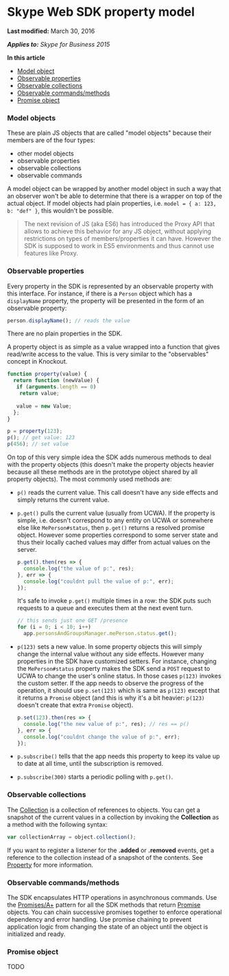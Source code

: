 # Skype Web SDK property model

 **Last modified:** March 30, 2016

 _**Applies to:** Skype for Business 2015_

 **In this article**  
- [Model object](#model)
- [Observable properties](#property)
- [Observable collections](#collection)
- [Observable commands/methods](#command)  
- [Promise object](#promise)

### Model objects
<a name="model"></a>

These are plain JS objects that are called "model objects" because their members are of the four types:

- other model objects
- observable properties
- observable collections 
- observable commands

A model object can be wrapped by another model object in such a way that an observer won't be able to determine that there is a wrapper on top of the actual object. If model objects had plain properties, i.e. `model = { a: 123, b: "def" }`, this wouldn't be possible.

>The next revision of JS (aka ES6) has introduced the Proxy API that allows to achieve this behavior for any JS object, without applying restrictions on types of members/properties it can have. However the SDK is supposed to work in ES5 environments and thus cannot use features like Proxy.

### Observable properties
<a name="property"></a>

Every property in the SDK is represented by an observable property with this interface. For instance, if there is a `Person` object which has a `displayName` property, the property will be presented in the form of an observable property:

```js
person.displayName(); // reads the value
```

There are no plain properties in the SDK.

A property object is as simple as a value wrapped into a function that gives read/write access to the value. This is very similar to the "observables" concept in Knockout.

```js
function property(value) {
  return function (newValue) {
   if (arguments.length == 0)
    return value;
   
   value = new Value;
  };
}

p = property(123);
p(); // get value: 123
p(456); // set value
```

On top of this very simple idea the SDK adds numerous methods to deal with the property objects (this doesn't make the property objects heavier because all these methods are in the prototype object shared by all property objects). The most commonly used methods are:

- `p()` reads the current value. This call doesn't have any side effects and simply returns the current value.
- `p.get()` pulls the current value (usually from UCWA). If the property is simple, i.e. doesn't correspond to any entity on UCWA or somewhere else like `MePerson#status`, then `p.get()` returns a resolved promise object. However some properties correspond to some server state and thus their locally cached values may differ from actual values on the server.

  ```js
  p.get().then(res => {
    console.log("the value of p:", res);
  }, err => {
    console.log("couldnt pull the value of p:", err);
  });
  ```
  
  It's safe to invoke `p.get()` multiple times in a row: the SDK puts such requests to a queue and executes them at the next event turn.
  
  ```js
  // this sends just one GET /presence
  for (i = 0; i < 10; i++)
    app.personsAndGroupsManager.mePerson.status.get();
  ```

- `p(123)` sets a new value. In some property objects this will simply change the internal value without any side effects. However many properties in the SDK have customized setters. For instance, changing the `MePerson#status` property makes the SDK send a `POST` request to UCWA to change the user's online status. In those cases `p(123)` invokes the custom setter. If the app needs to observe the progress of the operation, it should use `p.set(123)` which is same as `p(123)` except that it returns a `Promise` object (and this is why it's a bit heavier: `p(123)` doesn't create that extra `Promise` object).

   ```js
   p.set(123).then(res => {
     console.log("the new value of p:", res); // res == p()
   }, err => {
     console.log("couldnt change the value of p:", err);
   });
   ```

- `p.subscribe()` tells that the app needs this property to keep its value up to date at all time, until the subscription is removed.
- `p.subscribe(300)` starts a periodic polling with `p.get()`.

### Observable collections
<a name="collection"></a>

The [Collection](https://msdn.microsoft.com/en-us/library/office/mt657710(v=office.16).aspx) is a collection of references to objects. You can get a snapshot of the current values in a collection by invoking the **Collection** as a method with the following syntax:

  ```js
  var collectionArray = object.collection(); 
  ```

If you want to register a listener for the **.added** or **.removed** events, get a reference to the collection instead of a snapshot of the contents. See [Property](https://msdn.microsoft.com/en-us/library/office/mt657725(v=office.16).aspx) for more information.

### Observable commands/methods
<a name="command"></a>

The SDK encapsulates HTTP operations in asynchronous commands. Use the [Promises/A+](http://promisesaplus.com/) pattern for all the SDK methods that return [Promise](https://msdn.microsoft.com/en-us/library/office/mt657726(v=office.16).aspx) objects. You can chain successive promises together to enforce operational dependency and error handling. Use promise chaining to prevent application logic from changing the state of an object until the object is initialized and ready.

### Promise object
<a name="promise"></a>

TODO
